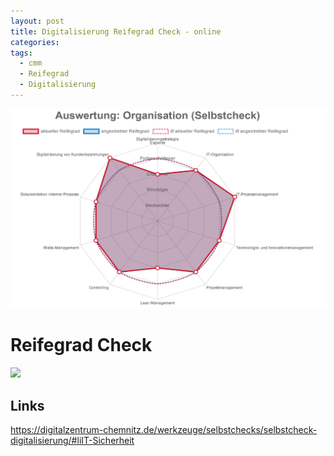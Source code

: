 ```yaml
---
layout: post
title: Digitalisierung Reifegrad Check - online
categories: 
tags:
  - cmm
  - Reifegrad
  - Digitalisierung
---
```

![](../pics/Pasted%20image%2020240604171122.png)
# Reifegrad Check


![](../pics/Pasted%20image%2020240604134545.png)



## Links

https://digitalzentrum-chemnitz.de/werkzeuge/selbstchecks/selbstcheck-digitalisierung/#liIT-Sicherheit
